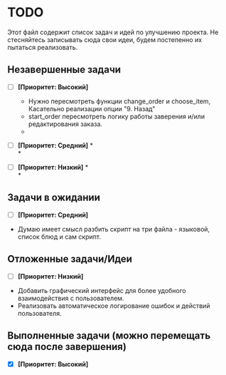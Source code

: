 # TODO

Этот файл содержит список задач и идей по улучшению проекта.
Не стесняйтесь записывать сюда свои идеи, будем постепенно их пытаться реализовать.

## Незавершенные задачи
- [ ] **[Приоритет: Высокий]** 
    *  Нужно пересмотреть функции change_order и choose_item, Касательно реализации опции "9. Назад" 
    * start_order пересмотреть логику работы заверения и/или редактирования заказа.  
    *   

- [ ] **[Приоритет: Средний]** 
     *   
     *   
- [ ] **[Приоритет: Низкий]** 
    *   
    *   

## Задачи в ожидании
- [ ] **[Приоритет: Средний]** 
- Думаю имеет смысл разбить скрипт на три файла - языковой, список блюд и сам скрипт.


## Отложенные задачи/Идеи
- [ ]  **[Приоритет: Низкий]** 
-  Добавить графический интерфейс для более удобного взаимодействия с пользователем.
-  Реализовать автоматическое логирование ошибок и действий пользователя.

## Выполненные задачи (можно перемещать сюда после завершения)
- [x] **[Приоритет: Высокий]** 